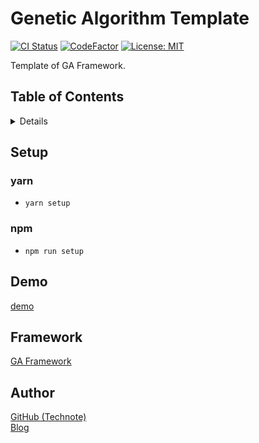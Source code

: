 # Genetic Algorithm Template

[![CI Status](https://github.com/technote-space/ga-framework-template/workflows/CI/badge.svg)](https://github.com/technote-space/ga-framework-template/actions)
[![CodeFactor](https://www.codefactor.io/repository/github/technote-space/ga-framework-template/badge)](https://www.codefactor.io/repository/github/technote-space/ga-framework-template)
[![License: MIT](https://img.shields.io/badge/License-MIT-blue.svg)](https://github.com/technote-space/ga-framework-template/blob/master/LICENSE)

Template of GA Framework.

## Table of Contents

<!-- START doctoc generated TOC please keep comment here to allow auto update -->
<!-- DON'T EDIT THIS SECTION, INSTEAD RE-RUN doctoc TO UPDATE -->
<details>
<summary>Details</summary>

- [Setup](#setup)
  - [yarn](#yarn)
  - [npm](#npm)
- [Demo](#demo)
- [Framework](#framework)
- [Author](#author)

</details>
<!-- END doctoc generated TOC please keep comment here to allow auto update -->

## Setup
### yarn
- `yarn setup`
### npm
- `npm run setup`

## Demo
[demo](https://technote-space.github.io/ga-framework/samples/ga-framework-template)

## Framework
[GA Framework](https://github.com/technote-space/ga-framework)

## Author
[GitHub (Technote)](https://github.com/technote-space)  
[Blog](https://technote.space)

